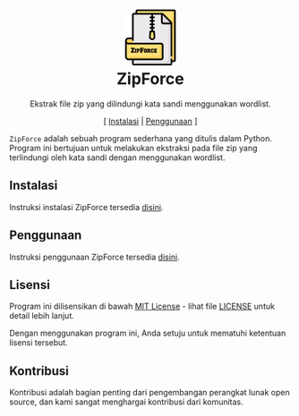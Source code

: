 <h1 align="center">
  <img src="https://github.com/rofidoang03/ZipForce/blob/main/img/ZipForce.png" width=100 height=100/><br>
ZipForce</h1>

<p align="center">Ekstrak file zip yang dilindungi kata sandi menggunakan wordlist.</p>

<p align="center">[ <a href="">Instalasi</a> | <a href="">Penggunaan</a> ]</p>

`ZipForce` adalah sebuah program sederhana yang ditulis dalam Python. Program ini bertujuan untuk melakukan ekstraksi pada file zip yang terlindungi oleh kata sandi dengan menggunakan wordlist.

## Instalasi 

Instruksi instalasi ZipForce tersedia [disini](https://github.com/rofidoang03/ZipForce/blob/main/Cara%20menginstal.md).

## Penggunaan

Instruksi penggunaan ZipForce tersedia [disini]().

## Lisensi

Program ini dilisensikan di bawah [MIT License](https://opensource.org/licenses/MIT) - lihat file [LICENSE](https://github.com/rofidoang03/ZipForce/blob/main/LICENSE) untuk detail lebih lanjut.

Dengan menggunakan program ini, Anda setuju untuk mematuhi ketentuan lisensi tersebut.

## Kontribusi

Kontribusi adalah bagian penting dari pengembangan perangkat lunak open source, dan kami sangat menghargai kontribusi dari komunitas.
